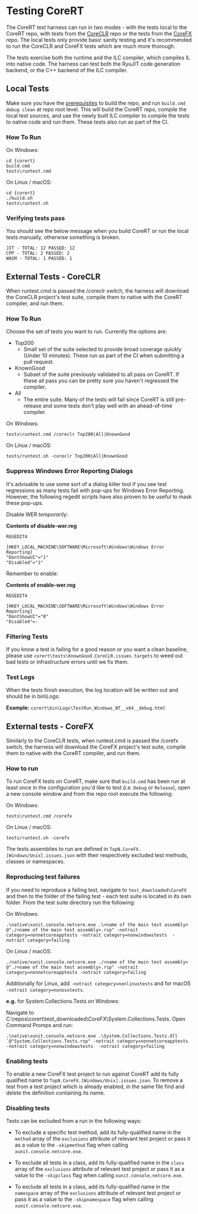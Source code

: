 # Testing CoreRT

The CoreRT test harness can run in two modes - with the tests local to the CoreRT repo, with tests from the [CoreCLR](https://github.com/dotnet/coreclr) repo or the tests from the [CoreFX](https://github.com/dotnet/corefx) repo. The local tests only provide basic sanity testing and it's recommended to run the CoreCLR and CoreFX tests which are much more thorough.

The tests exercise both the runtime and the ILC compiler, which compiles IL into native code. The harness can test both the RyuJIT code generation backend, or the C++ backend of the ILC compiler.

## Local Tests

Make sure you have the [prerequisites](prerequisites-for-building.md) to build the repo, and run `build.cmd debug clean` at repo root level. This will build the CoreRT repo, compile the local test sources, and use the newly built ILC compiler to compile the tests to native code and run them. These tests also run as part of the CI.

### How To Run

On Windows:
```
cd {corert}
build.cmd
tests\runtest.cmd
```

On Linux / macOS:
```
cd {corert}
./build.sh
tests\runtest.sh
```

### Verifying tests pass
You should see the below message when you build CoreRT or run the local tests manually, otherwise something is broken.

```
JIT - TOTAL: 12 PASSED: 12
CPP - TOTAL: 2 PASSED: 2
WASM - TOTAL: 1 PASSED: 1
```

## External Tests - CoreCLR

When runtest.cmd is passed the /coreclr switch, the harness will download the CoreCLR project's test suite, compile them to native with the CoreRT compiler, and run them.

### How To Run

Choose the set of tests you want to run. Currently the options are:

* Top200
  * Small set of the suite selected to provide broad coverage quickly (Under 10 minutes). These run as part of the CI when submitting a pull request.
* KnownGood
  * Subset of the suite previously validated to all pass on CoreRT. If these all pass you can be pretty sure you haven't regressed the compiler.
* All
  * The entire suite. Many of the tests will fail since CoreRT is still pre-release and some tests don't play well with an ahead-of-time compiler.

On Windows:

```
tests\runtest.cmd /coreclr Top200|All|KnownGood
```

On Linux / macOS:

```
tests/runtest.sh -coreclr Top200|All|KnownGood
```

### Suppress Windows Error Reporting Dialogs

It's advisable to use some sort of a dialog killer tool if you see test regressions as many tests fail with pop-ups for Windows Error Reporting. However, the following regedit scripts have also proven to be useful to mask these pop-ups.

Disable WER *temporarily*:

**Contents of disable-wer.reg**

```
REGEDIT4

[HKEY_LOCAL_MACHINE\SOFTWARE\Microsoft\Windows\Windows Error Reporting]
"DontShowUI"="1"
"Disabled"="1"
```

Remember to enable:

**Contents of enable-wer.reg**

```
REGEDIT4

[HKEY_LOCAL_MACHINE\SOFTWARE\Microsoft\Windows\Windows Error Reporting]
"DontShowUI"="0"
"Disabled"=-
```

### Filtering Tests

If you know a test is failing for a good reason or you want a clean baseline, please use ```corert\tests\KnownGood.CoreCLR.issues.targets``` to weed out bad tests or infrastructure errors until we fix them.

### Test Logs

When the tests finish execution, the log location will be written out and should be in bin\Logs:

**Example:** ```corert\bin\Logs\TestRun_Windows_NT__x64__debug.html```

## External tests - CoreFX

Similarly to the CoreCLR tests, when runtest.cmd is passed the /corefx switch, the harness will download the CoreFX project's test suite, compile them to native with the CoreRT compiler, and run them.

### How to run

To run CoreFX tests on CoreRT, make sure that `build.cmd` has been run at least once in the configuration you'd like to test (i.e. `Debug` or `Release`), open a new console window and from the repo root execute the following:

On Windows:

```
tests\runtest.cmd /corefx
```

On Linux / macOS:

```
tests/runtest.sh -corefx
```

The tests assemblies to run are defined in `TopN.CoreFX.[Windows/Unix].issues.json` with their respectively excluded test methods, classes or namespaces.

### Reproducing test failures

If you need to reproduce a failing test, navigate to ```test_downloaded\CoreFX``` and then to the folder of the failing test - each test suite is located in its own folder. From the test suite directory run the following:

On Windows:

```
.\native\xunit.console.netcore.exe .\<name of the main test assembly>  @"./<name of the main test assembly>.rsp" -notrait category=nonnetcoreapptests -notrait category=nonwindowstests  -notrait category=failing
```

On Linux / macOS:

```
./native/xunit.console.netcore.exe ./<name of the main test assembly>  @"./<name of the main test assembly>.rsp" -notrait category=nonnetcoreapptests -notrait category=failing
```

Additionally for Linux, add `-notrait category=nonlinuxtests` and for macOS `-notrait category=nonosxtests`.

**e.g.** for System.Collections.Tests on Windows:

Navigate to C:\repos\corert\test_downloaded\CoreFX\System.Collections.Tests. 
Open Command Promps and run:

```
.\native\xunit.console.netcore.exe .\System.Collections.Tests.dll  `@"System.Collections.Tests.rsp" -notrait category=nonnetcoreapptests -notrait category=nonwindowstests  -notrait category=failing
```

### Enabling tests

To enable a new CoreFX test project to run against CoreRT add its fully qualified name to `TopN.CoreFX.[Windows/Unix].issues.json`.
To remove a test from a test project which is already enabled, in the same file find and delete the definition containing its name.

### Disabling tests

Tests can be excluded from a run in the following ways:

* To exclude a specific test method, add its fully-qualified name in the `method` array of the `exclusions` attribute of relevant test project or pass it as a value to the `-skipmethod` flag when calling `xunit.console.netcore.exe`.

* To exclude all tests in a class, add  its fully-qualified name in the `class` array of the `exclusions` attribute of relevant test project or pass it as a value to the `-skipclass` flag when calling `xunit.console.netcore.exe`.

* To exclude all tests in a class, add  its fully-qualified name in the `namespace` array of the `exclusions` attribute of relevant test project or pass it as a value to the `-skipnamespace` flag when calling `xunit.console.netcore.exe`.
